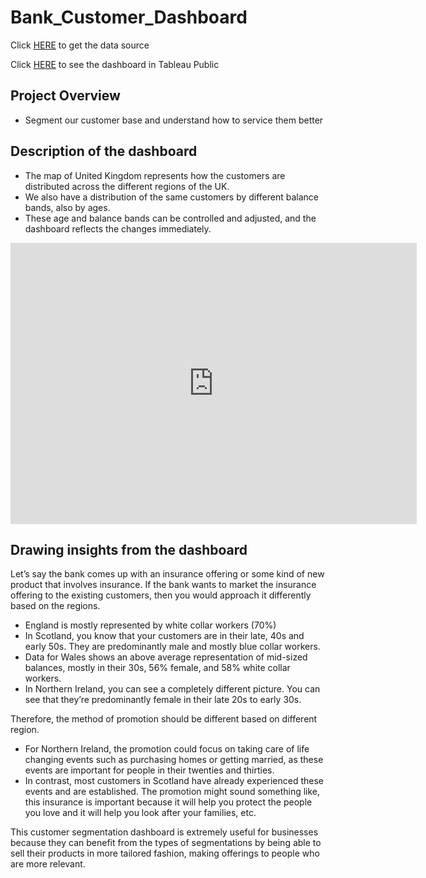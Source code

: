 # Bank_Customer_Dashboard

Click [HERE](https://sds-platform-private.s3-us-east-2.amazonaws.com/uploads/P1-UK-Bank-Customers.csv) to get the data source

Click [HERE](https://public.tableau.com/views/CustomerSegmentationDashboard_16744484264940/Dashboard1?:language=en-US&:display_count=n&:origin=viz_share_link) to see the dashboard in Tableau Public

## Project Overview
* Segment our customer base and understand how to service them better

## Description of the dashboard
* The map of United Kingdom represents how the customers are distributed across the different regions of the UK. 
* We also have a distribution of the same customers by different balance bands, also by ages. 
* These age and balance bands can be controlled and adjusted, and the dashboard reflects the changes immediately. 

<iframe seamless frameborder="0" src="https://public.tableau.com/app/profile/jin.choi8484/viz/CustomerSegmentationDashboard_16744484264940/Dashboard1?:embed=yes&:display_count=yes&:showVizHome=no" width = '650' height = '450'></iframe> 

## Drawing insights from the dashboard

Let’s say the bank comes up with an insurance offering or some kind of new product that involves insurance. If the bank wants to market the insurance offering to the existing customers, then you would approach it differently based on the regions. 

* England is mostly represented by white collar workers (70%) 
* In Scotland, you know that your customers are in their late, 40s and early 50s. They are predominantly male and mostly blue collar workers. 
* Data for Wales shows an above average representation of mid-sized balances, mostly in their 30s, 56% female, and 58% white collar workers. 
* In Northern Ireland, you can see a completely different picture. You can see that they’re predominantly female in their late 20s to early 30s. 

Therefore, the method of promotion should be different based on different region. 

* For Northern Ireland, the promotion could focus on taking care of life changing events such as purchasing homes or getting married, as these events are important for people in their twenties and thirties. 
* In contrast, most customers in Scotland have already experienced these events and are established. The promotion might sound something like, this insurance is important because it will help you protect the people you love and it will help you look after your families, etc. 

This customer segmentation dashboard is extremely useful for businesses because they can benefit from the types of segmentations by being able to sell their products in more tailored fashion, making offerings to people who are more relevant.
